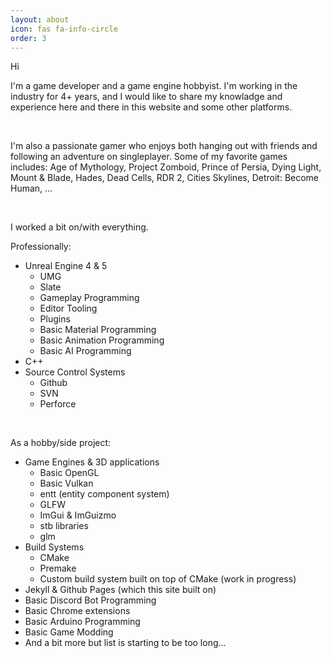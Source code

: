 ```yaml
---
layout: about
icon: fas fa-info-circle
order: 3
---
```


Hi &nbsp; <i class="fa-solid fa-hand" style="color: #fff700;"></i>

I'm a game developer and a game engine hobbyist. I'm working in the industry for 4+ years, and I would like to share my knowladge and experience here and there in this website and some other platforms.

<br />

I'm also a passionate gamer who enjoys both hanging out with friends and following an adventure on singleplayer.
Some of my favorite games includes: Age of Mythology, Project Zomboid, Prince of Persia, Dying Light, Mount & Blade, Hades, Dead Cells, RDR 2, Cities Skylines, Detroit: Become Human, ...

<br />

I worked a bit on/with everything.

Professionally:
- Unreal Engine 4 & 5
    + UMG
    + Slate
    + Gameplay Programming
    + Editor Tooling
    + Plugins
    + Basic Material Programming
    + Basic Animation Programming
    + Basic AI Programming
- C++
- Source Control Systems
    + Github
    + SVN
    + Perforce

<br />

As a hobby/side project:
- Game Engines & 3D applications
    + Basic OpenGL
    + Basic Vulkan
    + entt (entity component system)
    + GLFW
    + ImGui & ImGuizmo
    + stb libraries
    + glm
- Build Systems
    + CMake
    + Premake
    + Custom build system built on top of CMake (work in progress)
- Jekyll & Github Pages (which this site built on)
- Basic Discord Bot Programming
- Basic Chrome extensions
- Basic Arduino Programming
- Basic Game Modding
- And a bit more but list is starting to be too long...
